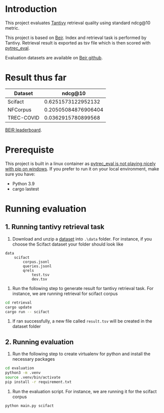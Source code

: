 # Introduction
This project evaluates [Tantivy](https://github.com/quickwit-oss/tantivy) retrieval quality using standard ndcg@10 metric.

This project is based on [Beir](https://github.com/beir-cellar/beir). Index and retrieval task is performed by Tantivy. Retrieval result is exported as tsv file which is then scored with [pytrec_eval](https://github.com/cvangysel/pytrec_eval).

Evaluation datasets are available on [Beir github](https://github.com/beir-cellar/beir).

# Result thus far
| Dataset | ndcg@10 |
|-|-|
| Scifact | 0.6251573122952132 |
| NFCorpus | 0.20505084876906404 |
| TREC-COVID | 0.0362915780899568 |

[BEIR leaderboard](https://eval.ai/web/challenges/challenge-page/1897/leaderboard/4475).


# Prerequiste
This project is built in a linux container as [pytrec_eval is not playing nicely with pip on windows](https://github.com/cvangysel/pytrec_eval/issues/32). If you prefer to run it on your local environment, make sure you have:
* Python 3.9
* cargo lastest

# Running evaluation
## 1. Running tantivy retrieval task
1. Download and unzip a [dataset](https://github.com/beir-cellar/beir) into ```.\data``` folder. For instance, if you choose the Scifact dataset your folder should look like
```
data
    scifact
        corpus.jsonl
        queries.jsonl
        qrels
            test.tsv
            dev.tsv
```
1. Run the following step to generate result for tantivy retrieval task. For instance, we are running retrieval for scifact corpus
```sh
cd retrieval
cargo update
cargo run -- scifact
```
1. If ran successfully, a new file called ```result.tsv``` will be created in the dataset folder

## 2. Running evaluation
1. Run the following step to create virtualenv for python and install the necessary packages
```sh
cd evaluation
python3 -m .venv
source .venv/bin/activate
pip install -r requirement.txt
```
1. Run the evaluation script. For instance, we are running it for the scifact corpus
```sh
python main.py scifact
```
